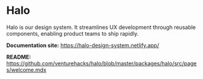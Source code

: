 # Halo

Halo is our design system. It streamlines UX development through reusable components, enabling product teams to ship rapidly.

**Documentation site:** https://halo-design-system.netlify.app/

**README:** https://github.com/venturehacks/halo/blob/master/packages/halo/src/pages/welcome.mdx
